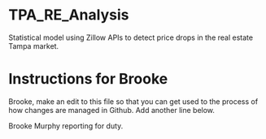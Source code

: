 # TPA_RE_Analysis
Statistical model using Zillow APIs to detect price drops in the real estate Tampa market.

# Instructions for Brooke

Brooke, make an edit to this file so that you can get used to the process of how changes are managed in Github. Add another line below. 

Brooke Murphy reporting for duty.
